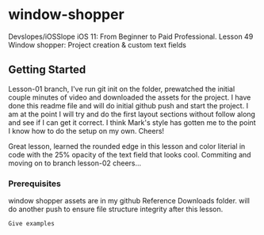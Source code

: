 # window-shopper

Devslopes/iOSSlope
iOS 11: From Beginner to Paid Professional. Lesson 49 Window shopper: Project creation & custom text fields

## Getting Started

Lesson-01 branch, I've run git init on the folder, prewatched the initial couple minutes of video and downloaded the assets for the project. I have done this readme file and will do initial github push and start the project. I am at the point I will try and do the first layout sections without follow along and see if I can get it correct. I think Mark's style has gotten me to the point I know how to do the setup on my own. Cheers!

Great lesson, 
learned the rounded edge in this lesson and color literial in code with the 25% opacity of the text field that looks cool. Commiting and moving on to branch lesson-02 cheers...

### Prerequisites

window shopper assets are in my github Reference Downloads folder. will do another push to ensure file structure integrity after this lesson. 

```
Give examples
```